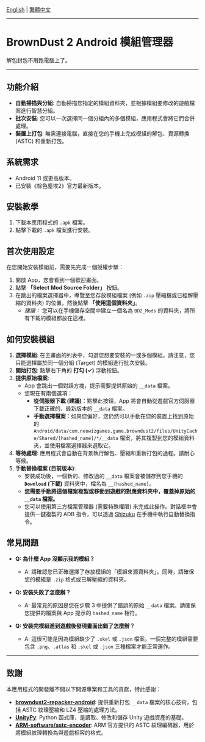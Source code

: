 [English](./README.md) | [繁體中文](./README.zh-TW.md)

---

# BrownDust 2 Android 模組管理器

解包封包不用跑電腦上了。

---

## 功能介紹

*   **自動掃描與分組**: 自動掃描您指定的模組資料夾，並根據模組要修改的遊戲檔案進行智慧分組。
*   **批次安裝**: 您可以一次選擇同一個分組內的多個模組，應用程式會將它們合併處理。
*   **裝置上打包**: 無需連接電腦，直接在您的手機上完成模組的解包、資源轉換 (ASTC) 和重新打包。

## 系統需求

*   Android 11 或更高版本。
*   已安裝《棕色塵埃2》官方最新版本。

## 安裝教學

1.  下載本應用程式的 `.apk` 檔案。
2.  點擊下載的 `.apk` 檔案進行安裝。

## 首次使用設定

在您開始安裝模組前，需要先完成一個授權步驟：

1.  開啟 App，您會看到一個歡迎畫面。
2.  點擊 **「Select Mod Source Folder」** 按鈕。
3.  在跳出的檔案選擇器中，導覽至您存放模組檔案 (例如 `.zip` 壓縮檔或已經解壓縮的資料夾) 的位置，然後點擊 **「使用這個資料夾」**。
    *   *建議：* 您可以在手機儲存空間中建立一個名為 `BD2_Mods` 的資料夾，將所有下載的模組都放在這裡。

## 如何安裝模組

1.  **選擇模組**: 在主畫面的列表中，勾選您想要安裝的一或多個模組。請注意，您只能選擇屬於同一個分組 (Target) 的模組進行批次安裝。
2.  **開始打包**: 點擊右下角的 **打勾 (✓)** 浮動按鈕。
3.  **提供原始檔案**:
    *   App 會跳出一個對話方塊，提示需要提供原始的 `__data` 檔案。
    *   您現在有兩個選項：
        *   **從伺服器下載 (建議)**：點擊此按鈕，App 將會自動從遊戲官方伺服器下載正確的、最新版本的 `__data` 檔案。
        *   **手動選擇檔案**：如果您偏好，您仍然可以手動在您的裝置上找到原始的 `Android/data/com.neowizgames.game.browndust2/files/UnityCache/Shared/[hashed_name]/*/__data` 檔案，將其複製到您的模組資料夾，並使用檔案選擇器來選取它。
4.  **等待處理**: 應用程式會自動在背景執行解包、壓縮和重新打包的過程。請耐心等候。
5.  **手動替換檔案 (目前版本)**:
    *   安裝成功後，一個新的、修改過的 `__data` 檔案會被儲存到您手機的 **`Download` (下載)** 資料夾中，檔名為 `__[hashed_name]`。
    *   **您需要手動將這個檔案複製或移動到遊戲的對應資料夾中，覆蓋掉原始的 `__data` 檔案。**
    *   您可以使用第三方檔案管理器 (需要特殊權限) 來完成此操作。對話框中會提供一鍵複製的 ADB 指令，可以透過 [Shizuku](https://github.com/RikkaApps/Shizuku) 在手機中執行自動替換指令。

## 常見問題

*   **Q: 為什麼 App 沒顯示我的模組？**
    *   A: 請確認您已正確選擇了存放模組的「模組來源資料夾」。同時，請確保您的模組是 `.zip` 格式或已解壓縮的資料夾。

*   **Q: 安裝失敗了怎麼辦？**
    *   A: 最常見的原因是您在步驟 3 中提供了錯誤的原始 `__data` 檔案。請確保您提供的檔案與 App 提示的 `hashed_name` 相符。

*   **Q: 安裝完模組進到遊戲後發現畫面出錯了怎麼辦？**
    *   A: 這很可能是因為模組缺少了 `.skel` 或 `.json` 檔案。一個完整的模組需要包含 `.png`、`.atlas` 和 `.skel` 或 `.json` 三種檔案才能正常運作。

---

## 致謝

本應用程式的開發離不開以下開源專案和工具的貢獻，特此感謝：

*   **[browndust2-repacker-android](https://codeberg.org/kxdekxde/browndust2-repacker-android)**: 提供重新打包 `__data` 檔案的核心技術，包括 ASTC 紋理壓縮和 LZ4 壓縮的處理方法。
*   **[UnityPy](https://github.com/K0lb3/UnityPy)**: Python 函式庫，是讀取、修改和儲存 Unity 遊戲資產的基礎。
*   **[ARM-software/astc-encoder](https://github.com/ARM-software/astc-encoder)**: ARM 官方提供的 ASTC 紋理編碼器，用於將模組紋理轉換為與遊戲相容的格式。
